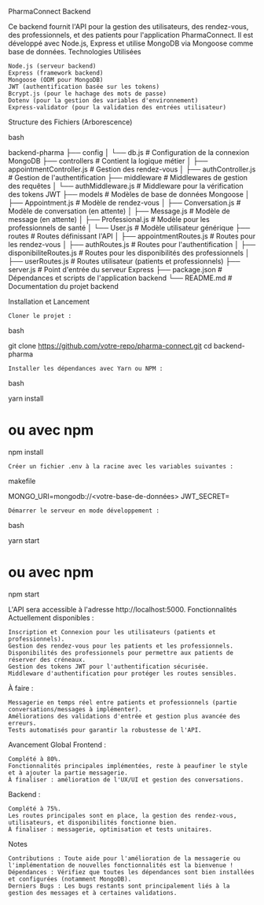 PharmaConnect Backend

Ce backend fournit l'API pour la gestion des utilisateurs, des rendez-vous, des professionnels, et des patients pour l'application PharmaConnect. Il est développé avec Node.js, Express et utilise MongoDB via Mongoose comme base de données.
Technologies Utilisées

    Node.js (serveur backend)
    Express (framework backend)
    Mongoose (ODM pour MongoDB)
    JWT (authentification basée sur les tokens)
    Bcrypt.js (pour le hachage des mots de passe)
    Dotenv (pour la gestion des variables d'environnement)
    Express-validator (pour la validation des entrées utilisateur)

Structure des Fichiers (Arborescence)

bash

backend-pharma
├── config
│   └── db.js                  # Configuration de la connexion MongoDB
├── controllers                # Contient la logique métier
│   ├── appointmentController.js  # Gestion des rendez-vous
│   ├── authController.js         # Gestion de l'authentification
├── middleware                 # Middlewares de gestion des requêtes
│   └── authMiddleware.js       # Middleware pour la vérification des tokens JWT
├── models                     # Modèles de base de données Mongoose
│   ├── Appointment.js          # Modèle de rendez-vous
│   ├── Conversation.js         # Modèle de conversation (en attente)
│   ├── Message.js              # Modèle de message (en attente)
│   ├── Professional.js         # Modèle pour les professionnels de santé
│   └── User.js                 # Modèle utilisateur générique
├── routes                     # Routes définissant l'API
│   ├── appointmentRoutes.js    # Routes pour les rendez-vous
│   ├── authRoutes.js           # Routes pour l'authentification
│   ├── disponibiliteRoutes.js  # Routes pour les disponibilités des professionnels
│   ├── userRoutes.js           # Routes utilisateur (patients et professionnels)
├── server.js                   # Point d'entrée du serveur Express
├── package.json                # Dépendances et scripts de l'application backend
└── README.md                   # Documentation du projet backend

Installation et Lancement

    Cloner le projet :

bash

git clone https://github.com/votre-repo/pharma-connect.git
cd backend-pharma

    Installer les dépendances avec Yarn ou NPM :

bash

yarn install
# ou avec npm
npm install

    Créer un fichier .env à la racine avec les variables suivantes :

makefile

MONGO_URI=mongodb://<votre-base-de-données>
JWT_SECRET=<votre-secret-jwt>

    Démarrer le serveur en mode développement :

bash

yarn start
# ou avec npm
npm start

L'API sera accessible à l'adresse http://localhost:5000.
Fonctionnalités
Actuellement disponibles :

    Inscription et Connexion pour les utilisateurs (patients et professionnels).
    Gestion des rendez-vous pour les patients et les professionnels.
    Disponibilités des professionnels pour permettre aux patients de réserver des créneaux.
    Gestion des tokens JWT pour l'authentification sécurisée.
    Middleware d'authentification pour protéger les routes sensibles.

À faire :

    Messagerie en temps réel entre patients et professionnels (partie conversations/messages à implémenter).
    Améliorations des validations d'entrée et gestion plus avancée des erreurs.
    Tests automatisés pour garantir la robustesse de l'API.

Avancement Global
Frontend :

    Complété à 80%.
    Fonctionnalités principales implémentées, reste à peaufiner le style et à ajouter la partie messagerie.
    À finaliser : amélioration de l'UX/UI et gestion des conversations.

Backend :

    Complété à 75%.
    Les routes principales sont en place, la gestion des rendez-vous, utilisateurs, et disponibilités fonctionne bien.
    À finaliser : messagerie, optimisation et tests unitaires.

Notes

    Contributions : Toute aide pour l'amélioration de la messagerie ou l'implémentation de nouvelles fonctionnalités est la bienvenue !
    Dépendances : Vérifiez que toutes les dépendances sont bien installées et configurées (notamment MongoDB).
    Derniers Bugs : Les bugs restants sont principalement liés à la gestion des messages et à certaines validations.
